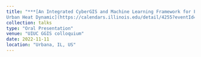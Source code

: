 ```yaml
---
title: "***[An Integrated CyberGIS and Machine Learning Framework for Fine‑scale and Real‑time Understanding of
Urban Heat Dynamic](https://calendars.illinois.edu/detail/4255?eventId=33445563)***"
collection: talks
type: "Oral Presentation"
venue: "UIUC GGIS colloquium"
date: 2022-11-11
location: "Urbana, IL, US"
---
```

